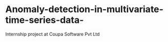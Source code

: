 # Anomaly-detection-in-multivariate-time-series-data-
Internship project at Coupa Software Pvt Ltd 
